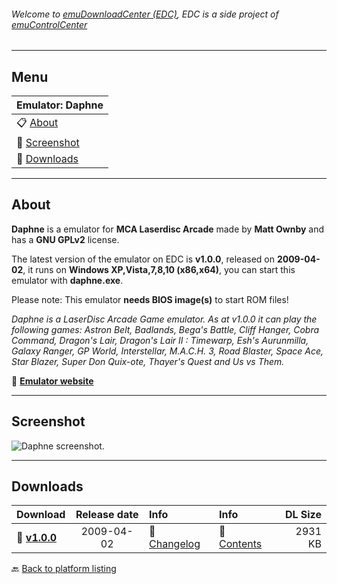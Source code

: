 ###### Welcome to [emuDownloadCenter (EDC)](https://github.com/PhoenixInteractiveNL/emuDownloadCenter/wiki/), EDC is a side project of [emuControlCenter](https://github.com/PhoenixInteractiveNL/emuControlCenter/wiki/)
***
## Menu
| **Emulator: Daphne** |
|:---------|
| :clipboard: [About](#about) |
| :sunrise: [Screenshot](#screenshot) |
| :floppy_disk: [Downloads](#downloads) |
***
## About
**Daphne** is a emulator for **MCA Laserdisc Arcade** made by **Matt Ownby** and has a **GNU GPLv2** license.

The latest version of the emulator on EDC is **v1.0.0**, released on **2009-04-02**, it runs on **Windows XP,Vista,7,8,10 (x86,x64)**, you can start this emulator with **daphne.exe**.

Please note: This emulator **needs BIOS image(s)** to start ROM files!

_Daphne is a LaserDisc Arcade Game emulator. As at v1.0.0 it can play the following games: Astron Belt, Badlands, Bega's Battle, Cliff Hanger, Cobra Command, Dragon's Lair, Dragon's Lair II : Timewarp, Esh's Aurunmilla, Galaxy Ranger, GP World, Interstellar, M.A.C.H. 3, Road Blaster, Space Ace, Star Blazer, Super Don Quix-ote, Thayer's Quest and Us vs Them._

:link: [**Emulator website**](http://www.daphne-emu.com/)
***
## Screenshot
![](https://raw.githubusercontent.com/PhoenixInteractiveNL/emuDownloadCenter/master/hooks/daphne/screen.jpg "Daphne screenshot.")
***
## Downloads
| Download | Release date  | Info       | Info       | DL Size    |
|:---------|:-------------:|:-----------|:-----------|-----------:|
| :floppy_disk: [**v1.0.0**](https://github.com/PhoenixInteractiveNL/edc-repo0004/raw/master/daphne/1.0.0.7z) | 2009-04-02 | :page_facing_up: [Changelog](https://github.com/PhoenixInteractiveNL/edc-repo0004/blob/master/daphne/1.0.0_changelog.txt) | :mag_right: [Contents](https://github.com/PhoenixInteractiveNL/edc-repo0004/blob/master/daphne/1.0.0_contents.txt) | 2931 KB |

:back: [Back to platform listing](https://github.com/PhoenixInteractiveNL/emuDownloadCenter/wiki/EDC-Platform-List)
